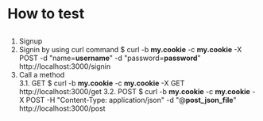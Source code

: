 # How to test

## 
1. Signup
2. Signin by using curl command
    $ curl -b **my.cookie** -c **my.cookie** -X POST -d "name=**username**" -d "password=**password**" http://localhost:3000/signin
3. Call a method<br/>
3.1. GET
    $ curl -b **my.cookie** -c **my.cookie** -X GET http://localhost:3000/get
3.2. POST
    $ curl -b **my.cookie** -c **my.cookie** -X POST -H "Content-Type: application/json" -d "@**post_json_file**" http://localhost:3000/post
